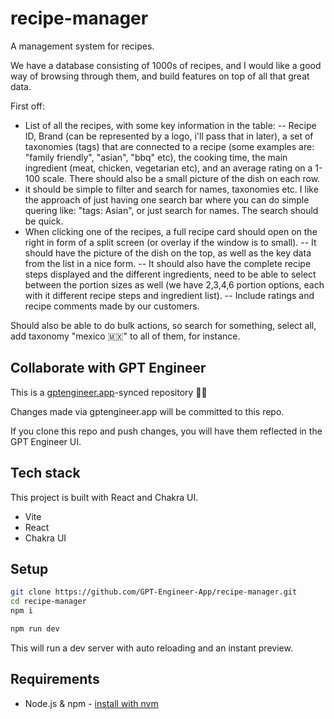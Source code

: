 # recipe-manager

A management system for recipes.

We have a database consisting of 1000s of recipes, and I would like a good way of browsing through them, and build features on top of all that great data.

First off:
- List of all the recipes, with some key information in the table:
-- Recipe ID, Brand (can be represented by a logo, i'll pass that in later), a set of taxonomies (tags) that are connected to a recipe (some examples are: "family friendly", "asian", "bbq" etc), the cooking time, the main ingredient (meat, chicken, vegetarian etc), and an average rating on a 1-100 scale. There should also be a small picture of the dish on each row.
- it should be simple to filter and search for names, taxonomies etc. I like the approach of just having one search bar where you can do simple quering like: "tags: Asian", or just search for names. The search should be quick.
- When clicking one of the recipes, a full recipe card should open on the right in form of a split screen (or overlay if the window is to small).
-- It should have the picture of the dish on the top, as well as the key data from the list in a nice form.
-- It should also have the complete recipe steps displayed and the different ingredients, need to be able to select between the portion sizes as well (we have 2,3,4,6 portion options, each with it different recipe steps and ingredient list).
-- Include ratings and recipe comments made by our customers.

Should also be able to do bulk actions, so search for something, select all, add taxonomy "mexico 🇲🇽" to all of them, for instance.

## Collaborate with GPT Engineer

This is a [gptengineer.app](https://gptengineer.app)-synced repository 🌟🤖

Changes made via gptengineer.app will be committed to this repo.

If you clone this repo and push changes, you will have them reflected in the GPT Engineer UI.

## Tech stack

This project is built with React and Chakra UI.

- Vite
- React
- Chakra UI

## Setup

```sh
git clone https://github.com/GPT-Engineer-App/recipe-manager.git
cd recipe-manager
npm i
```

```sh
npm run dev
```

This will run a dev server with auto reloading and an instant preview.

## Requirements

- Node.js & npm - [install with nvm](https://github.com/nvm-sh/nvm#installing-and-updating)
